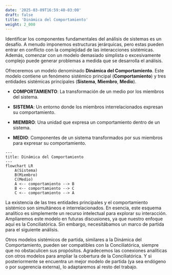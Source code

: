 ```yaml
---
date: '2025-03-09T16:59:40-03:00'
draft: false
title: 'Dinámica del Comportamiento'
weight: 2_000
---
```


Identificar los componentes fundamentales del análisis de sistemas es un desafío. A menudo imponemos estructuras jerárquicas, pero estas pueden entrar en conflicto con la complejidad de las interacciones sistémicas. Además, comenzar con un modelo demasiado simplista o excesivamente complejo puede generar problemas a medida que se desarrolla el análisis.

Ofreceremos un modelo denominado **Dinámica del Comportamiento**. Este modelo contiene un fenómeno sistémico principal (**Comportamiento**) y tres entidades sistémicas principales (**Sistema**, **Miembro**, **Medio**).

- **COMPORTAMIENTO**: La transformación de un medio por los miembros del sistema.

- **SISTEMA**: Un entorno donde los miembros interrelacionados expresan su comportamiento.

- **MIEMBRO**: Una unidad que expresa un comportamiento dentro de un sistema.

- **MEDIO**: Componentes de un sistema transformados por sus miembros para expresar su comportamiento.

```mermaid
---
title: Dinámica del Comportamiento
---
flowchart LR
    A(Sistema)
    B(Miembro)
    C(Medio)
    A <-- comportamiento --> B
    B <-- comportamiento --> C
    C <-- comportamiento --> A
```

La existencia de las tres entidades principales y el comportamiento sistémico son simultáneos e interrelacionados. En esencia, este esquema analítico es simplemente un recurso intelectual para explorar su interacción. Ampliaremos este modelo en futuras discusiones, ya que nuestro enfoque aquí es la Conciliatórica. Sin embargo, necesitábamos un marco de partida para el siguiente análisis.

Otros modelos sistémicos de partida, similares a la Dinámica del Comportamiento, pueden ser compatibles con la Conciliatórica, siempre que no obstaculicen sus propósitos. Agradecemos las conexiones analíticas con otros modelos para ampliar la cobertura de la Conciliatórica. Y si posteriormente se encuentra un mejor modelo de partida (ya sea endógeno o por sugerencia externa), lo adaptaremos al resto del trabajo.

